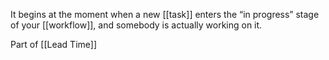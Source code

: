It begins at the moment when a new [[task]] enters the “in progress” stage of your [[workflow]], and somebody is actually working on it.

Part of [[Lead Time]]